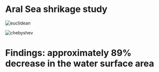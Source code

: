 # Aral Sea shrikage study

![euclidean](https://github.com/shubhamalik2000/Aral_Sea_shrikage/assets/157113872/1c89e488-ce34-4519-8130-46c80bcd5803)

![chebyshev](https://github.com/shubhamalik2000/Aral_Sea_shrikage/assets/157113872/ffb41012-9786-456e-af83-205a2eb41a3d)

# Findings: approximately 89% decrease in the water surface area
